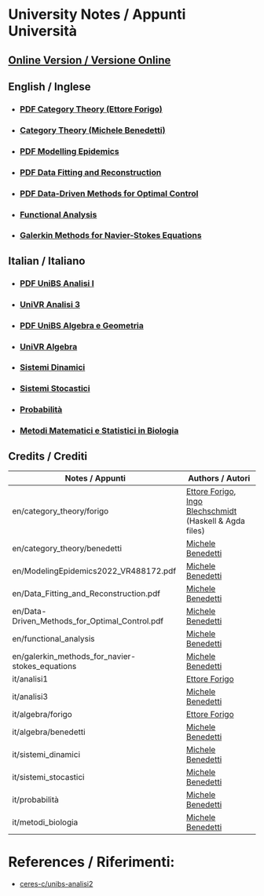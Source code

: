 # University Notes / Appunti Università

## [Online Version / Versione Online](https://hexwell.github.io/university-notes)


## English / Inglese

- ### [PDF Category Theory (Ettore Forigo)](https://raw.githubusercontent.com/hexwell/university-notes/main/en/category_theory/forigo/ct.pdf)
- ### [Category Theory (Michele Benedetti)](https://github.com/hexwell/university-notes/tree/main/en/category_theory/benedetti)
- ### [PDF Modelling Epidemics](https://raw.githubusercontent.com/hexwell/university-notes/main/en/ModelingEpidemics2022_VR488172.pdf)
- ### [PDF Data Fitting and Reconstruction](https://raw.githubusercontent.com/hexwell/university-notes/main/en/Data_Fitting_and_Reconstruction.pdf)
- ### [PDF Data-Driven Methods for Optimal Control](https://raw.githubusercontent.com/hexwell/university-notes/main/en/Data-Driven_Methods_for_Optimal_Control.pdf)
- ### [Functional Analysis](https://github.com/hexwell/university-notes/tree/main/en/functional_analysis)
- ### [Galerkin Methods for Navier-Stokes Equations](https://github.com/hexwell/university-notes/tree/main/en/galerkin_methods_for_navier-stokes_equations)


## Italian / Italiano

- ### [PDF UniBS Analisi I](https://raw.githubusercontent.com/hexwell/university-notes/main/it/analisi1/analisi.pdf)
- ### [UniVR Analisi 3](https://github.com/hexwell/university-notes/tree/main/it/analisi3)
- ### [PDF UniBS Algebra e Geometria](https://raw.githubusercontent.com/hexwell/university-notes/main/it/algebra/forigo/algebra.pdf)
- ### [UniVR Algebra](https://github.com/hexwell/university-notes/tree/main/it/algebra/benedetti)
- ### [Sistemi Dinamici](https://github.com/hexwell/university-notes/tree/main/it/sistemi_dinamici)
- ### [Sistemi Stocastici](https://github.com/hexwell/university-notes/tree/main/it/sistemi_stocastici)
- ### [Probabilità](https://github.com/hexwell/university-notes/tree/main/it/probabilità)
- ### [Metodi Matematici e Statistici in Biologia](https://github.com/hexwell/university-notes/tree/main/it/metodi_biologia)


## Credits / Crediti

Notes / Appunti | Authors / Autori
-|-
en/category_theory/forigo | [Ettore Forigo](https://github.com/hexwell), [Ingo Blechschmidt](https://github.com/iblech) (Haskell & Agda files)
en/category_theory/benedetti | [Michele Benedetti](https://github.com/MicheleBenedetti3320)
en/ModelingEpidemics2022_VR488172.pdf | [Michele Benedetti](https://github.com/MicheleBenedetti3320)
en/Data_Fitting_and_Reconstruction.pdf | [Michele Benedetti](https://github.com/MicheleBenedetti3320)
en/Data-Driven_Methods_for_Optimal_Control.pdf | [Michele Benedetti](https://github.com/MicheleBenedetti3320)
en/functional_analysis | [Michele Benedetti](https://github.com/MicheleBenedetti3320)
en/galerkin_methods_for_navier-stokes_equations | [Michele Benedetti](https://github.com/MicheleBenedetti3320)
it/analisi1 | [Ettore Forigo](https://github.com/hexwell)
it/analisi3 | [Michele Benedetti](https://github.com/MicheleBenedetti3320)
it/algebra/forigo | [Ettore Forigo](https://github.com/hexwell)
it/algebra/benedetti | [Michele Benedetti](https://github.com/MicheleBenedetti3320)
it/sistemi_dinamici | [Michele Benedetti](https://github.com/MicheleBenedetti3320)
it/sistemi_stocastici | [Michele Benedetti](https://github.com/MicheleBenedetti3320)
it/probabilità | [Michele Benedetti](https://github.com/MicheleBenedetti3320)
it/metodi_biologia | [Michele Benedetti](https://github.com/MicheleBenedetti3320)


# References / Riferimenti:

- [ceres-c/unibs-analisi2](https://github.com/ceres-c/unibs-analisi2)
